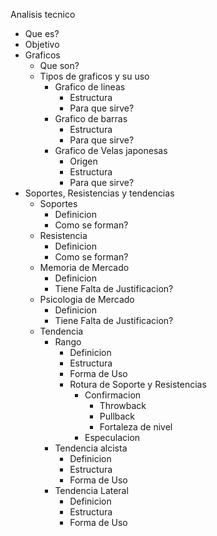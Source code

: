 Analisis tecnico
- Que es?
- Objetivo
- Graficos
	- Que son?
	- Tipos de graficos y su uso
		- Grafico de lineas
			- Estructura
			- Para que sirve?
		- Grafico de barras
			- Estructura
			- Para que sirve?
		- Grafico de Velas japonesas
			- Origen
			- Estructura
			- Para que sirve?
- Soportes, Resistencias y tendencias
	- Soportes
		- Definicion
		- Como se forman?
	- Resistencia
		- Definicion
		- Como se forman?
	- Memoria de Mercado
		- Definicion
		- Tiene Falta de Justificacion?
	- Psicologia de Mercado
		- Definicion
		- Tiene Falta de Justificacion?
	- Tendencia
		- Rango
			- Definicion
			- Estructura
			- Forma de Uso
			- Rotura de Soporte y Resistencias
				- Confirmacion
					- Throwback
					- Pullback
					- Fortaleza de nivel
				- Especulacion
		- Tendencia alcista
			- Definicion
			- Estructura
			- Forma de Uso
		- Tendencia Lateral
			- Definicion
			- Estructura
			- Forma de Uso